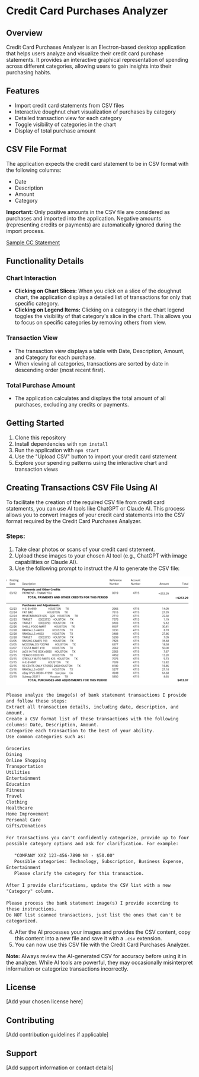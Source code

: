 # Credit Card Purchases Analyzer

## Overview
Credit Card Purchases Analyzer is an Electron-based desktop application that helps users analyze and visualize their credit card purchase statements. It provides an interactive graphical representation of spending across different categories, allowing users to gain insights into their purchasing habits.


## Features
- Import credit card statements from CSV files
- Interactive doughnut chart visualization of purchases by category
- Detailed transaction view for each category
- Toggle visibility of categories in the chart
- Display of total purchase amount

## CSV File Format
The application expects the credit card statement to be in CSV format with the following columns:
- Date
- Description
- Amount
- Category

**Important:** Only positive amounts in the CSV file are considered as purchases and imported into the application. Negative amounts (representing credits or payments) are automatically ignored during the import process.

[Sample CC Statement](./docs/Categorized_Transactions.csv)

## Functionality Details

### Chart Interaction
- **Clicking on Chart Slices:** When you click on a slice of the doughnut chart, the application displays a detailed list of transactions for only that specific category.
- **Clicking on Legend Items:** Clicking on a category in the chart legend toggles the visibility of that category's slice in the chart. This allows you to focus on specific categories by removing others from view.

### Transaction View
- The transaction view displays a table with Date, Description, Amount, and Category for each purchase.
- When viewing all categories, transactions are sorted by date in descending order (most recent first).

### Total Purchase Amount
- The application calculates and displays the total amount of all purchases, excluding any credits or payments.

## Getting Started
1. Clone this repository
2. Install dependencies with `npm install`
3. Run the application with `npm start`
4. Use the "Upload CSV" button to import your credit card statement
5. Explore your spending patterns using the interactive chart and transaction views

## Creating Transactions CSV File Using AI

To facilitate the creation of the required CSV file from credit card statements, you can use AI tools like ChatGPT or Claude AI. This process allows you to convert images of your credit card statements into the CSV format required by the Credit Card Purchases Analyzer.

### Steps:
1. Take clear photos or scans of your credit card statement. 
2. Upload these images to your chosen AI tool (e.g., ChatGPT with image capabilities or Claude AI).
3. Use the following prompt to instruct the AI to generate the CSV file:

![CC Statment](docs/CC_transactions.jpg)

```text
Please analyze the image(s) of bank statement transactions I provide and follow these steps:
Extract all transaction details, including date, description, and amount.
Create a CSV format list of these transactions with the following columns: Date, Description, Amount.
Categorize each transaction to the best of your ability. 
Use common categories such as:

Groceries
Dining
Online Shopping
Transportation
Utilities
Entertainment
Education
Fitness
Travel
Clothing
Healthcare
Home Improvement
Personal Care
Gifts/Donations

For transactions you can't confidently categorize, provide up to four possible category options and ask for clarification. For example:

   "COMPANY XYZ 123-456-7890 NY - $50.00"
   Possible categories: Technology, Subscription, Business Expense, Entertainment
   Please clarify the category for this transaction.

After I provide clarifications, update the CSV list with a new "Category" column.

Please process the bank statement image(s) I provide according to these instructions. 
Do NOT list scanned transactions, just list the ones that can't be categorized.
```

4. After the AI processes your images and provides the CSV content, copy this content into a new file and save it with a `.csv` extension.
5. You can now use this CSV file with the Credit Card Purchases Analyzer.

**Note:** Always review the AI-generated CSV for accuracy before using it in the analyzer. While AI tools are powerful, they may occasionally misinterpret information or categorize transactions incorrectly.


## License
[Add your chosen license here]

## Contributing
[Add contribution guidelines if applicable]

## Support
[Add support information or contact details]
